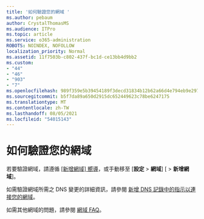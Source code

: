 ```yaml
---
title: '如何驗證您的網域 '
ms.author: pebaum
author: CrystalThomasMS
ms.audience: ITPro
ms.topic: article
ms.service: o365-administration
ROBOTS: NOINDEX, NOFOLLOW
localization_priority: Normal
ms.assetid: 11f7503b-c802-437f-bc1d-ce13bb4d9bb2
ms.custom:
- "44"
- "46"
- "903"
- "7"
ms.openlocfilehash: 989f359e5b39454189f3decd31834b12b62a66d4e794eb9e2977173effb80b60
ms.sourcegitcommit: b5f7da89a650d2915dc652449623c78be6247175
ms.translationtype: MT
ms.contentlocale: zh-TW
ms.lasthandoff: 08/05/2021
ms.locfileid: "54015143"
---
```

# <a name="how-to-verify-your-domain"></a>如何驗證您的網域

若要驗證網域，請遵循 [[新增網域] 嚮導](https://admin.microsoft.com/Adminportal#/Domains/Wizard)，或手動移至 [**設定**  >  **網域**] [  >  **新增網域**]。

如需驗證網域所需之 DNS 變更的詳細資訊，請參閱 [新增 DNS 記錄中的指示以連接您的網域](/microsoft-365/admin/get-help-with-domains/create-dns-records-at-any-dns-hosting-provider)。

如需其他網域的問題，請參閱 [網域 FAQ](/microsoft-365/admin/setup/domains-faq)。
